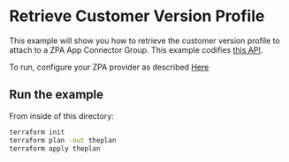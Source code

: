 # Retrieve Customer Version Profile

This example will show you how to retrieve the customer version profile to attach to a ZPA App Connector Group.
This example codifies [this API](https://help.zscaler.com/zpa/api-reference#/customer-version-profile-controller).

To run, configure your ZPA provider as described [Here](https://github.com/zscaler/terraform-provider-zpa/blob/master/docs/index.html.markdown)

## Run the example

From inside of this directory:

```bash
terraform init
terraform plan -out theplan
terraform apply theplan
```
